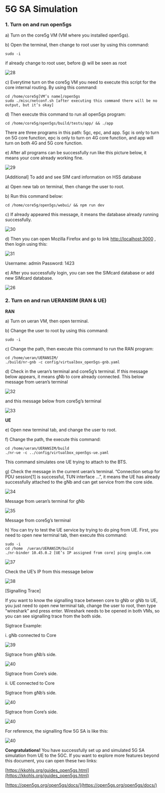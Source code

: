 # 5G SA Simulation

### 1. Turn on and run open5gs

a) Turn on the core5g VM (VM where you installed open5gs).

b) Open the terminal, then change to root user by using this command:
```Linux
sudo -i
```
if already change to root user, before @ will be seen as root

![28](https://github.com/Citrayaf/How-to-build-OpenCore-and-OpenRAN-for-5G/blob/main/Pictures/28.png?raw=true)

c) Everytime turn on the core5g VM you need to execute this script for the core internal routing. By using this command:
```Linux
cd /home/core5g[VM’s name]/open5gs
sudo ./misc/netconf.sh [after executing this command there will be no output, but it’s okay]
```
d) Then execute this command to run all open5gs program:
```Linux
cd /home/core5g/open5gs/build/tests/app/ && ./app
```

There are three programs in this path: 5gc, epc, and app. 5gc is only to turn on 5G core function, epc is only to turn on 4G core function, and app will turn on both 4G and 5G core function.

e) After all programs can be successfully run like this picture below, it means your core already working fine.

![29](https://github.com/Citrayaf/How-to-build-OpenCore-and-OpenRAN-for-5G/blob/main/Pictures/29.png?raw=true)

[Additional] To add and see SIM card information on HSS database

a) Open new tab on terminal, then change the user to root.

b) Run this command below:
```Linux
cd /home/core5g/open5gs/webui/ && npm run dev
```

c) If already appeared this message, it means the database already running successfully.

![30](https://github.com/Citrayaf/How-to-build-OpenCore-and-OpenRAN-for-5G/blob/main/Pictures/30.png?raw=true)

d) Then you can open Mozilla Firefox and go to link [http://localhost:3000](http://localhost:3000/) , then login using this:

![31](https://github.com/Citrayaf/How-to-build-OpenCore-and-OpenRAN-for-5G/blob/main/Pictures/31.png?raw=true)

Username: admin
Password: 1423

e) After you successfully login, you can see the SIMcard database or add new SIMcard database.

![26](https://github.com/Citrayaf/How-to-build-OpenCore-and-OpenRAN-for-5G/blob/main/Pictures/26.png?raw=true)

### 2. Turn on and run UERANSIM (RAN & UE)

**RAN**

a) Turn on ueran VM, then open terminal.

b) Change the user to root by using this command:
```Linux
sudo -i
```
c) Change the path, then execute this command to run the RAN program:
```Linux
cd /home/ueran/UERANSIM/
./build/nr-gnb -c config/virtualbox_open5gs-gnb.yaml
```

d) Check in the ueran’s terminal and core5g’s terminal. If this message below appears, it means gNb to core already connected. This below message from ueran’s terminal

![32](https://github.com/Citrayaf/How-to-build-OpenCore-and-OpenRAN-for-5G/blob/main/Pictures/32.png?raw=true)

and this message below from core5g’s terminal

![33](https://github.com/Citrayaf/How-to-build-OpenCore-and-OpenRAN-for-5G/blob/main/Pictures/33.png?raw=true)

**UE**

e) Open new terminal tab, and change the user to root.

f) Change the path, the execute this command:
```Linux
cd /home/ueran/UERANSIM/build
./nr-ue -c ../config/virtualbox_open5gs-ue.yaml
```

This command simulates one UE trying to attach to the BTS.

g) Check the message in the current ueran’s terminal. “Connection setup for PDU session[1] is successful, TUN interface …”, it means the UE has already successfully attached to the gNb and can get service from the core side.

![34](https://github.com/Citrayaf/How-to-build-OpenCore-and-OpenRAN-for-5G/blob/main/Pictures/34.png?raw=true)

Message from ueran’s terminal for gNb

![35](https://github.com/Citrayaf/How-to-build-OpenCore-and-OpenRAN-for-5G/blob/main/Pictures/36.png?raw=true)

Message from core5g’s terminal

h) You can try to test the UE service by trying to do ping from UE. First, you need to open new terminal tab, then execute this command:
```Linux
sudo -i
cd /home  /ueran/UERANSIM/build
./nr-binder 10.45.0.2 [UE’s IP assigned from core] ping google.com
```

![37](https://github.com/Citrayaf/How-to-build-OpenCore-and-OpenRAN-for-5G/blob/main/Pictures/37.png?raw=true)

Check the UE’s IP from this message below

![38](https://github.com/Citrayaf/How-to-build-OpenCore-and-OpenRAN-for-5G/blob/main/Pictures/35.png?raw=true)

[Signalling Trace]

If you want to know the signalling trace between core to gNb or gNb to UE, you just need to open new terminal tab, change the user to root, then type “wireshark” and press enter. Wireshark needs to be opened in both VMs, so you can see signalling trace from the both side.

Sigtrace Example:

i. gNb connected to Core


![39](https://github.com/Citrayaf/How-to-build-OpenCore-and-OpenRAN-for-5G/blob/main/Pictures/38.png?raw=true)

Sigtrace from gNb’s side.

![40](https://github.com/Citrayaf/How-to-build-OpenCore-and-OpenRAN-for-5G/blob/main/Pictures/39.png?raw=true)

Sigtrace from Core’s side.

ii. UE connected to Core


Sigtrace from gNb’s side.

![40](https://github.com/Citrayaf/How-to-build-OpenCore-and-OpenRAN-for-5G/blob/main/Pictures/40.png?raw=true)

Sigtrace from Core’s side.

![40](https://github.com/Citrayaf/How-to-build-OpenCore-and-OpenRAN-for-5G/blob/main/Pictures/41.png?raw=true)


For reference, the signalling flow 5G SA is like this:


![40](https://github.com/Citrayaf/How-to-build-OpenCore-and-OpenRAN-for-5G/blob/main/Pictures/5G-SA-Flow.png?raw=true)


**Congratulations!** You have successfully set up and simulated 5G SA simulation from UE to the 5GC. If you want to explore more features beyond this document, you can open these two links:

[https://kkohls.org/guides_open5gs.html](https://kkohls.org/guides_open5gs.html)

[https://open5gs.org/open5gs/docs/](https://open5gs.org/open5gs/docs/)

